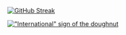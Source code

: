 [![GitHub Streak](https://streak-stats.demolab.com?user=jeffpar&theme=dark)](https://git.io/streak-stats)

[!["International" sign of the doughnut](https://user-images.githubusercontent.com/645749/214720072-07e7ae35-13c8-4067-a026-1db29b4d0bdc.gif)](https://www.imdb.com/title/tt0116996/)
